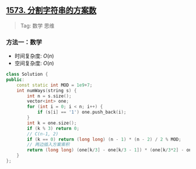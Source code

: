 ## [1573. 分割字符串的方案数](https://leetcode.cn/problems/number-of-ways-to-split-a-string/description/)

> Tag: 数学 思维

### 方法一：数学
* 时间复杂度: ${O(n)}$
* 空间复杂度: ${O(n)}$
```cpp
class Solution {
public:
    const static int MOD = 1e9+7;
    int numWays(string s) {
        int n = s.size();
        vector<int> one;
        for (int i = 0; i < n; i++) {
            if (s[i] == '1') one.push_back(i);
        }
        int k = one.size();
        if (k % 3) return 0;
        // C(n-1, 2)
        if (k == 0) return (long long) (n - 1) * (n - 2) / 2 % MOD;
        // 两边插入方案乘积
        return (long long) (one[k/3] - one[k/3 - 1]) * (one[k/3*2] - one[k/3*2 - 1]) % MOD;
    }
};
```